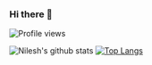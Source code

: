 ### Hi there 👋


![Profile views](https://gpvc.arturio.dev/nileshkr9919)

![Nilesh's github stats](https://github-readme-stats.vercel.app/api?username=nileshkr9919&&show_icons=true&title_color=ffffff&icon_color=bb2acf&text_color=daf7dc&bg_color=151515)
[![Top Langs](https://github-readme-stats.vercel.app/api/top-langs/?username=nileshkr9919&layout=compact)](https://github.com/nileshkr9919/github-readme-stats)
<!--
**nileshkr9919/nileshkr9919** is a ✨ _special_ ✨ repository because its `README.md` (this file) appears on your GitHub profile.



Here are some ideas to get you started:

- 🔭 I’m currently working on ...
- 🌱 I’m currently learning ...
- 👯 I’m looking to collaborate on ...
- 🤔 I’m looking for help with ...
- 💬 Ask me about ...
- 📫 How to reach me: ...
- 😄 Pronouns: ...
- ⚡ Fun fact: ...
-->
